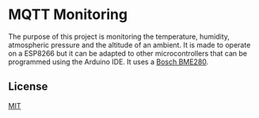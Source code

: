 # MQTT Monitoring

The purpose of this project is monitoring the temperature, humidity, atmospheric pressure and the altitude of an ambient. It is made to operate on a ESP8266 but it can be adapted to other microcontrollers that can be programmed using the Arduino IDE. It uses a [Bosch BME280](https://www.bosch-sensortec.com/products/environmental-sensors/humidity-sensors-bme280/).

## License
[MIT](https://choosealicense.com/licenses/mit/)

